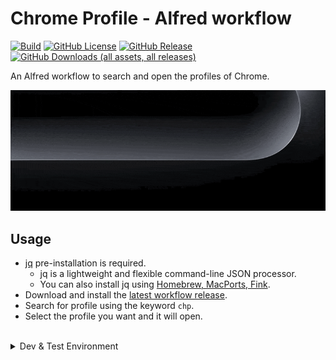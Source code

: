 # Chrome Profile - Alfred workflow

[![Build](https://github.com/hoho4190/alfred-chrome-profile/actions/workflows/build.yml/badge.svg)](https://github.com/hoho4190/alfred-chrome-profile/actions/workflows/build.yml)
[![GitHub License](https://img.shields.io/github/license/hoho4190/alfred-chrome-profile)](https://github.com/hoho4190/alfred-chrome-profile?tab=Apache-2.0-1-ov-file)
[![GitHub Release](https://img.shields.io/github/v/release/hoho4190/alfred-chrome-profile)](https://github.com/hoho4190/alfred-chrome-profile/releases/latest)
[![GitHub Downloads (all assets, all releases)](https://img.shields.io/github/downloads/hoho4190/alfred-chrome-profile/total)](https://github.com/hoho4190/alfred-chrome-profile/releases/latest)

An Alfred workflow to search and open the profiles of Chrome.

![Sample](assets/sample.gif)

## Usage

- [jq](https://github.com/jqlang/jq) pre-installation is required.
  - jq is a lightweight and flexible command-line JSON processor.
  - You can also install jq using [Homebrew, MacPorts, Fink](https://jqlang.github.io/jq/download/).
- Download and install the [latest workflow release](https://github.com/hoho4190/alfred-chrome-profile/releases/latest).
- Search for profile using the keyword `chp`.
- Select the profile you want and it will open.

<br/>

<details>
<summary>Dev & Test Environment</summary>

##### bash

```bash
GNU bash, version 3.2.57(1)-release (arm64-apple-darwin23)
```

##### jq

```bash
jq-1.7.1
```

##### Alfred

```bash
Alfred 5.5
Build 2257
```

##### Google Chrome

```bash
123.0.6312.87 (arm64)
```

</details>
